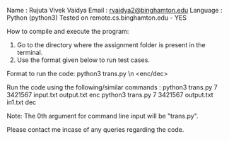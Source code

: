 Name : Rujuta Vivek Vaidya
Email : rvaidya2@binghamton.edu
Language : Python (python3)
Tested on remote.cs.binghamton.edu - YES

How to compile and execute the program:
1. Go to the directory where the assignment folder is present in the terminal.
2. Use the format given below to run test cases.

Format to run the code:
python3 trans.py \n <keylength> <key> <inputfile> <outputfile> <enc/dec>

Run the code using the following/similar commands :
python3 trans.py 7 3421567 input.txt output.txt enc
python3 trans.py 7 3421567 output.txt in1.txt dec

Note: The 0th argument for command line input will be "trans.py".

Please contact me incase of any queries regarding the code.